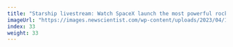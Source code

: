```yaml
---
title: "Starship livestream: Watch SpaceX launch the most powerful rocket ever"
imageUrl: "https://images.newscientist.com/wp-content/uploads/2023/04/17105234/SEI_152279213.jpg?width=600"
index: 33
weight: 33
---
```

